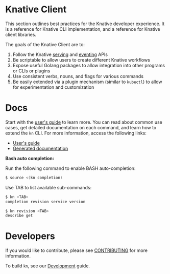 # Knative Client

This section outlines best practices for the Knative developer experience. It is a reference for Knative CLI implementation, and a reference for Knative client libraries.

The goals of the Knative Client are to:

1. Follow the Knative [serving](https://github.com/knative/serving) and [eventing](https://github.com/knative/eventing) APIs
2. Be scriptable to allow users to create different Knative workflows
3. Expose useful Golang packages to allow integration into other programs or CLIs or plugins
4. Use consistent verbs, nouns, and flags for various commands
5. Be easily extended via a plugin mechanism (similar to `kubectl`) to allow for experimentation and customization

# Docs

Start with the [user's guide](docs/README.md) to learn more. You can read about common use cases, get detailed documentation on each command, and learn how to extend the `kn` CLI. For more information, access the following links:

* [User's guide](docs/README.md)
* [Generated documentation](docs/cmd/kn.md)

**Bash auto completion:**

Run the following command to enable BASH auto-completion:

```sh
$ source <(kn completion)
```

Use TAB to list available sub-commands:

```sh
$ kn <TAB>
completion revision service version

$ kn revision <TAB>
describe get
```

# Developers

If you would like to contribute, please see
[CONTRIBUTING](https://knative.dev/contributing/)
for more information.

To build `kn`, see our [Development](DEVELOPMENT.md) guide.
